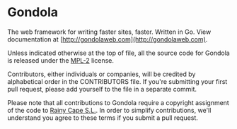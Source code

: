 Gondola
==========

The web framework for writing faster sites, faster. Written in Go.
View documentation at [http://gondolaweb.com](http://gondolaweb.com).

Unless indicated otherwise at the top of file, all the source code for
Gondola is released under the [MPL-2](http://www.mozilla.org/MPL/2.0/)
license.

Contributors, either individuals or companies, will be credited by
alphabetical order in the CONTRIBUTORS file. If you're submitting your
first pull request, please add yourself to the file in a separate commit.

Please note that all contributions to Gondola require a copyright
assignment of the code to [Rainy Cape S.L.](http://rainycape.com). In
order to simplify contributions, we'll understand you agree to these
terms if you submit a pull request.
